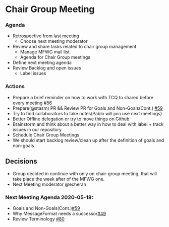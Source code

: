 
# Chair Group Meeting

### Agenda
 - Retrospective from last meeting 
     - Choose next meeting moderator
 - Review and share tasks related to chair group management  
     - Manage MFWG mail list
     - Agenda for Chair Group meetings
 - Define next meeting agenda
 - Review Backlog and open issues 
     - Label issues
 
### Actions
- Prepare a brief reminder on how to work with TCQ to shared before every meeting [#56](https://github.com/unicode-org/message-format-wg/issues/56)
- Prepare(@stasm) PR && Review PR for Goals and Non-Goals(Cont.) [#59](https://github.com/unicode-org/message-format-wg/issues/59)
- Try to find collaborators to take notes(Pablo will join use next meetings)
- Better Offline delegation or try to move things on Github
- Brainstorm and think about a better way in how to deal with label + track issues in our repository
- Schedule Chair Group Meetings
- We should start backlog review/clean up after the definition of goals and non-goals

## Decisions 
- Group decided in continue with only on chair-group meeting, that will take place the week after of the MFWG one.
- Next Meeting moderator @echeran

### Next Meeting Agenda 2020-05-18: 
- Goals and Non-Goals(Cont.)[#59](https://github.com/unicode-org/message-format-wg/issues/59)
- Why MessageFormat needs a successor[#49](https://github.com/unicode-org/message-format-wg/issues/49)
- Review Terminology [#80](https://github.com/unicode-org/message-format-wg/issues/80)
